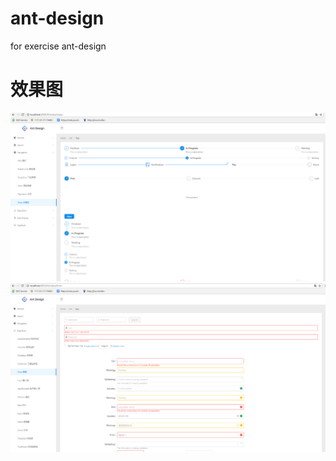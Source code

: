 # ant-design
for exercise ant-design

# 效果图

![image](https://github.com/chengheai/review-demo-image/blob/master/QQ%E6%88%AA%E5%9B%BE20180824153020.png)
![image](https://github.com/chengheai/review-demo-image/blob/master/QQ%E6%88%AA%E5%9B%BE20180824153106.png)



